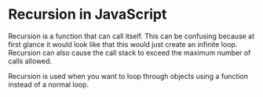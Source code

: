 # Recursion in JavaScript
Recursion is a function that can call itself. This can be confusing because at first glance it would look like that this would just create an infinite loop. Recursion can also cause the call stack to exceed the maximum number of calls allowed.

Recursion is used when you want to loop through objects using a function instead of a normal loop.